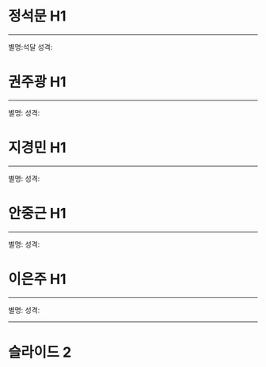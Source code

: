 # 정석문 H1
---

별명:석달
성격:


# 권주광 H1
---
별명:
성격:


# 지경민 H1
---
별명:
성격:


# 안중근 H1
---
별명:
성격:


# 이은주 H1
---
별명:
성격:


---
# 슬라이드 2




